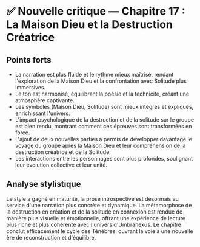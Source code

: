 # ✅ Nouvelle critique — Chapitre 17 : La Maison Dieu et la Destruction Créatrice

## Points forts
- La narration est plus fluide et le rythme mieux maîtrisé, rendant l'exploration de la Maison Dieu et la confrontation avec Solitude plus immersives.
- Le ton est harmonisé, équilibrant la poésie et la technicité, créant une atmosphère captivante.
- Les symboles (Maison Dieu, Solitude) sont mieux intégrés et expliqués, enrichissant l'univers.
- L'impact psychologique de la destruction et de la solitude sur le groupe est bien rendu, montrant comment ces épreuves sont transformées en force.
- L'ajout de deux nouvelles parties a permis de développer davantage le voyage du groupe après la Maison Dieu et leur compréhension de la destruction créatrice et de la Solitude.
- Les interactions entre les personnages sont plus profondes, soulignant leur évolution collective et leur unité.

## Analyse stylistique
Le style a gagné en maturité, la prose introspective est désormais au service d'une narration plus concrète et dynamique. La métamorphose de la destruction en création et de la solitude en connexion est rendue de manière plus visuelle et émotionnelle, offrant une expérience de lecture plus riche et plus cohérente avec l'univers d'Umbranexus. Le chapitre conclut efficacement le cycle des Ténèbres, ouvrant la voie à une nouvelle ère de reconstruction et d'équilibre.